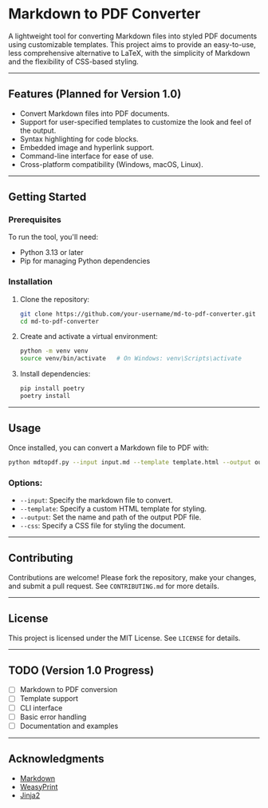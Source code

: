 # Markdown to PDF Converter

A lightweight tool for converting Markdown files into styled PDF documents using customizable templates. This project aims to provide an easy-to-use, less comprehensive alternative to LaTeX, with the simplicity of Markdown and the flexibility of CSS-based styling.

---

## Features (Planned for Version 1.0)
- Convert Markdown files into PDF documents.
- Support for user-specified templates to customize the look and feel of the output.
- Syntax highlighting for code blocks.
- Embedded image and hyperlink support.
- Command-line interface for ease of use.
- Cross-platform compatibility (Windows, macOS, Linux).

---

## Getting Started

### Prerequisites
To run the tool, you'll need:
- Python 3.13 or later
- Pip for managing Python dependencies

### Installation
1. Clone the repository:
   ```bash
   git clone https://github.com/your-username/md-to-pdf-converter.git
   cd md-to-pdf-converter
   ```

2. Create and activate a virtual environment:
   ```bash
   python -m venv venv
   source venv/bin/activate   # On Windows: venv\Scripts\activate
   ```

3. Install dependencies:
   ```bash
   pip install poetry
   poetry install
   ```

---

## Usage
Once installed, you can convert a Markdown file to PDF with:
```bash
python mdtopdf.py --input input.md --template template.html --output output.pdf --css style.css
```

### Options:
- `--input`: Specify the markdown file to convert.
- `--template`: Specify a custom HTML template for styling.
- `--output`: Set the name and path of the output PDF file.
- `--css`: Specify a CSS file for styling the document.

---

## Contributing
Contributions are welcome! Please fork the repository, make your changes, and submit a pull request. See `CONTRIBUTING.md` for more details.

---

## License
This project is licensed under the MIT License. See `LICENSE` for details.

---

## TODO (Version 1.0 Progress)
- [ ] Markdown to PDF conversion
- [ ] Template support
- [ ] CLI interface
- [ ] Basic error handling
- [ ] Documentation and examples

---

## Acknowledgments
- [Markdown](https://daringfireball.net/projects/markdown/)
- [WeasyPrint](https://weasyprint.org/)
- [Jinja2](https://palletsprojects.com/p/jinja/)
